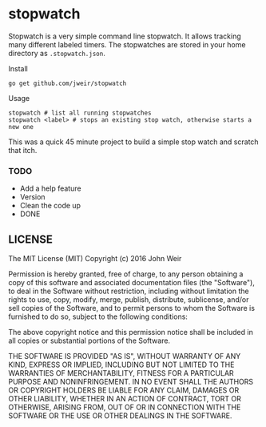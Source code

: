 # stopwatch

Stopwatch is a very simple command line stopwatch.  It allows tracking many
different labeled timers.  The stopwatches are stored in your home directory
as `.stopwatch.json`.

Install

    go get github.com/jweir/stopwatch

Usage

    stopwatch # list all running stopwatches
    stopwatch <label> # stops an existing stop watch, otherwise starts a new one

This was a quick 45 minute project to build a simple stop watch and scratch
that itch.

### TODO

* Add a help feature
* Version
* Clean the code up
* DONE


## LICENSE

The MIT License (MIT)
Copyright (c) 2016 John Weir

Permission is hereby granted, free of charge, to any person obtaining a copy of
this software and associated documentation files (the "Software"), to deal in
the Software without restriction, including without limitation the rights to
use, copy, modify, merge, publish, distribute, sublicense, and/or sell copies
of the Software, and to permit persons to whom the Software is furnished to do
so, subject to the following conditions:

The above copyright notice and this permission notice shall be included in all
copies or substantial portions of the Software.

THE SOFTWARE IS PROVIDED "AS IS", WITHOUT WARRANTY OF ANY KIND, EXPRESS OR
IMPLIED, INCLUDING BUT NOT LIMITED TO THE WARRANTIES OF MERCHANTABILITY,
FITNESS FOR A PARTICULAR PURPOSE AND NONINFRINGEMENT. IN NO EVENT SHALL THE
AUTHORS OR COPYRIGHT HOLDERS BE LIABLE FOR ANY CLAIM, DAMAGES OR OTHER
LIABILITY, WHETHER IN AN ACTION OF CONTRACT, TORT OR OTHERWISE, ARISING FROM,
OUT OF OR IN CONNECTION WITH THE SOFTWARE OR THE USE OR OTHER DEALINGS IN THE
SOFTWARE.
